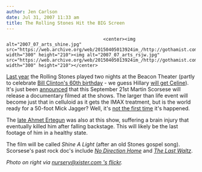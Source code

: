 ```yaml
---
author: Jen Carlson
date: Jul 31, 2007 11:33 am
title: The Rolling Stones Hit the BIG Screen
---
```


	
										<center><img alt="2007_07_arts_shine.jpg" src="https://web.archive.org/web/20150405013924im_/http://gothamist.com/attachments/arts_jen/2007_07_arts_shine.jpg" width="300" height="210"><img alt="2007_07_arts_rsjw.jpg" src="https://web.archive.org/web/20150405013924im_/http://gothamist.com/attachments/arts_jen/2007_07_arts_rsjw.jpg" width="300" height="210"></center>

<p><a href="https://web.archive.org/web/20150405013924/http://gothamist.com/2006/10/20/this_just_in_th.php">Last year</a> the Rolling Stones played two nights at the Beacon Theater (partly to celebrate <a href="https://web.archive.org/web/20150405013924/http://gothamist.com/2006/08/15/mick_and_bill_o.php">Bill Clinton&apos;s 60th birthday</a> - we guess Hillary <a href="https://web.archive.org/web/20150405013924/http://gothamist.com/2007/05/17/senator_hilary.php">will get Celine</a>). It&apos;s just been <a href="https://web.archive.org/web/20150405013924/http://www.reuters.com/article/filmNews/idUSN3145145020070731">announced</a> that this September 21st Martin Scorsese will release a documentary filmed at the shows. The larger than life event will become just that in celluloid as it gets the IMAX treatment, but is the world ready for a 50-foot Mick Jagger? Well, it&apos;s <a href="https://web.archive.org/web/20150405013924/http://www.imax.com/films/now_playing/rolling_stone.html">not the first time</a> it&apos;s happened.</p>

<p>The <a href="https://web.archive.org/web/20150405013924/http://gothamist.com/2006/12/15/ahmet_ertegun_1.php">late Ahmet Ertegun</a> was also at this show, suffering a brain injury that eventually killed him after falling backstage. This will likely be the last footage of him in a healthy state. </p>

<p>The film will be called <em>Shine A Light</em> (after an old Stones gospel song). Scorsese&apos;s past rock doc&apos;s include <a href="https://web.archive.org/web/20150405013924/http://gothamist.com/2005/09/26/no_direction_home.php"><em>No Direction Home</em></a> and <a href="https://web.archive.org/web/20150405013924/http://www.bbc.co.uk/bbcfour/features/rock-docs/last-waltz.shtml"><em>The Last Waltz</em></a>.</p>

<p><em>Photo on right via <a href="https://web.archive.org/web/20150405013924/http://www.flickr.com/photos/10402454@N05/952642376/">nursery@xister.com &apos;s flickr</a>.</em></p>					
										
									
				